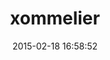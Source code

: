 ---
layout: post
title:  "xommelier"
repo:   "alsemyonov/xommelier"
date:   2015-02-18 16:58:52
gemurl: http://github.com/alsemyonov/xommelier
---